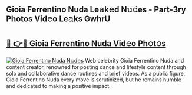 ## Gioia Ferrentino Nuda Le𝚊k𝚎d N𝚞𝚍es - Part-3ry Photos Vid𝚎o Le𝚊ks GwhrU

# <h2><a href="http://fbc7zz.evod.top/?m=Gioia+Ferrentino+Nuda">🔗 👉🔴 Gioia Ferrentino Nuda Vid𝚎o Ph𝚘t𝚘s</a></h2>

[![Gioia Ferrentino Nuda N𝚞d𝚎s](https://i.imgur.com/8V9OHl7.gif)](http://fbc7zz.evod.top/?m=Gioia+Ferrentino+Nuda)
Web celebrity Gioia Ferrentino Nuda and content creator, renowned for posting dance and lifestyle content through solo and collaborative dance routines and brief videos. As a public figure, Gioia Ferrentino Nuda every move is scrutinized, but he remains humble and dedicated to making a positive impact. 
